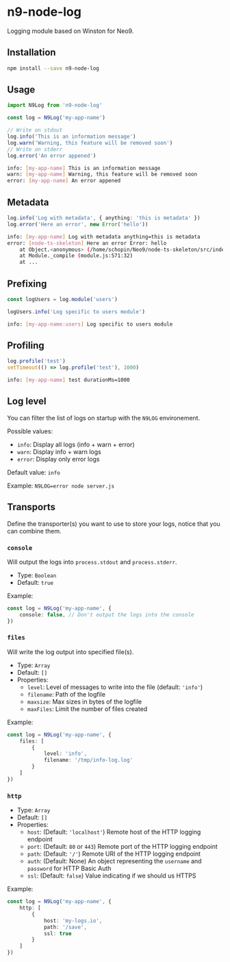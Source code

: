 # n9-node-log

Logging module based on Winston for Neo9.

## Installation

```bash
npm install --save n9-node-log
```

## Usage

```ts
import N9Log from 'n9-node-log'

const log = N9Log('my-app-name')

// Write on stdout
log.info('This is an information message')
log.warn('Warning, this feature will be removed soon')
// Write on stderr
log.error('An error appened')
```

```bash
info: [my-app-name] This is an information message
warn: [my-app-name] Warning, this feature will be removed soon
error: [my-app-name] An error appened
```

## Metadata

```ts
log.info('Log with metadata', { anything: 'this is metadata' })
log.error('Here an error', new Error('hello'))
```

```bash
info: [my-app-name] Log with metadata anything=this is metadata
error: [node-ts-skeleton] Here an error Error: hello
    at Object.<anonymous> (/home/schopin/Neo9/node-ts-skeleton/src/index.ts:16:28)
    at Module._compile (module.js:571:32)
    at ...
```

## Prefixing

```ts
const logUsers = log.module('users')

logUsers.info('Log specific to users module')
```

```bash
info: [my-app-name:users] Log specific to users module
```

## Profiling

```ts
log.profile('test')
setTimeout(() => log.profile('test'), 1000)
```

```bash
info: [my-app-name] test durationMs=1000
```

## Log level

You can filter the list of logs on startup with the `N9LOG` environement.

Possible values:
- `info`: Display all logs (info + warn + error)
- `warn`: Display info + warn logs
- `error`: Display only error logs

Default value: `info`

Example: `N9LOG=error node server.js`

## Transports

Define the transporter(s) you want to use to store your logs, notice that you can combine them.

### `console`

Will output the logs into `process.stdout` and `process.stderr`.

- Type: `Boolean`
- Default: `true`

Example:
```ts
const log = N9Log('my-app-name', {
	console: false, // Don't output the logs into the console
})
```

### `files`

Will write the log output into specified file(s).

- Type: `Array`
- Default: `[]`
- Properties:
	- `level`: Level of messages to write into the file (default: `'info'`)
	- `filename`: Path of the logfile
	- `maxsize`: Max sizes in bytes of the logfile
	- `maxFiles`: Limit the number of files created

Example:
```ts
const log = N9Log('my-app-name', {
	files: [
		{
			level: 'info',
			filename: '/tmp/info-log.log'
		}
	]
})
```

### `http`

- Type: `Array`
- Default: `[]`
- Properties:
	- `host`: (Default: `'localhost'`) Remote host of the HTTP logging endpoint
	- `port`: (Default: `80` or `443`) Remote port of the HTTP logging endpoint
	- `path`: (Default: `'/'`) Remote URI of the HTTP logging endpoint
	- `auth`: (Default: None) An object representing the `username` and `password` for HTTP Basic Auth
	- `ssl`: (Default: `false`) Value indicating if we should us HTTPS

Example:
```ts
const log = N9Log('my-app-name', {
	http: [
		{
			host: 'my-logs.io',
			path: '/save',
			ssl: true
		}
	]
})
```

